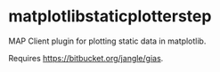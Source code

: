 matplotlibstaticplotterstep
===========================

MAP Client plugin for plotting static data in matplotlib.

Requires https://bitbucket.org/jangle/gias.
